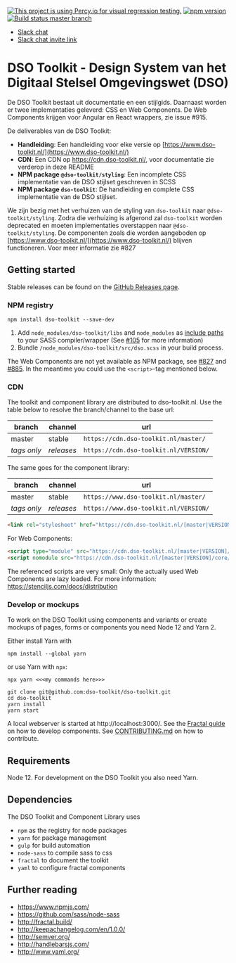 [![This project is using Percy.io for visual regression testing.](https://percy.io/static/images/percy-badge.svg)](https://percy.io/dso-toolkit/dso-toolkit) [![npm version](http://img.shields.io/npm/v/dso-toolkit.svg)](https://npmjs.org/package/dso-toolkit "View this project on npm") [![Build status master branch](https://img.shields.io/travis/com/dso-toolkit/dso-toolkit/master)](https://travis-ci.com/dso-toolkit/dso-toolkit)


* [Slack chat](https://dso-toolkit.slack.com/)
* [Slack chat invite link](https://join.slack.com/t/dso-toolkit/shared_invite/enQtNDA5Mjk5MTU5MDEyLTk5OWFmMWYwODlhMmRhMzMzN2E1NzZhNmQwYzhiNDliZGQ0NGMxMmE4MzkxM2U2NjZjNzNmZDQ0YmY3YTRiNTg)

# DSO Toolkit - Design System van het Digitaal Stelsel Omgevingswet (DSO)

De DSO Toolkit bestaat uit documentatie en een stijlgids. Daarnaast worden er twee implementaties geleverd: CSS en Web Components. De Web Components krijgen voor Angular en React wrappers, zie issue #915.

De deliverables van de DSO Toolkit:
* **Handleiding**: Een handleiding voor elke versie op [https://www.dso-toolkit.nl/](https://www.dso-toolkit.nl/)
* **CDN**: Een CDN op https://cdn.dso-toolkit.nl/, voor documentatie zie verderop in deze README
* **NPM package `@dso-toolkit/styling`**: Een incomplete CSS implementatie van de DSO stijlset geschreven in SCSS
* **NPM package `dso-toolkit`**: De handleiding en complete CSS implementatie van de DSO stijlset.

We zijn bezig met het verhuizen van de styling van `dso-toolkit` naar `@dso-toolkit/styling`. Zodra die verhuizing is afgerond zal `dso-toolkit` worden deprecated en moeten implementaties overstappen naar `@dso-toolkit/styling`. De componenten zoals die worden aangeboden op [https://www.dso-toolkit.nl/](https://www.dso-toolkit.nl/) blijven functioneren. Voor meer informatie zie #827

## Getting started

Stable releases can be found on the [GitHub Releases page](https://github.com/dso-toolkit/dso-toolkit/releases).

### NPM registry

```
npm install dso-toolkit --save-dev
```

1. Add `node_modules/dso-toolkit/libs` and `node_modules` as [include paths](https://github.com/sass/node-sass#includepaths) to your SASS compiler/wrapper (See [#105](https://github.com/dso-toolkit/dso-toolkit/issues/105) for more information)
2. Bundle `/node_modules/dso-toolkit/src/dso.scss` in your build process.

The Web Components are not yet available as NPM package, see [#827](https://github.com/dso-toolkit/dso-toolkit/issues/827) and [#885](https://github.com/dso-toolkit/dso-toolkit/issues/885). In the meantime you could use the `<script>`-tag mentioned below.

### CDN

The toolkit and component library are distributed to dso-toolkit.nl. Use the table below to resolve the branch/channel to the base url:

| branch      | channel    | url                                    |
|-------------|------------|----------------------------------------|
| master      | stable     | `https://cdn.dso-toolkit.nl/master/`   |
| *tags only* | *releases* | `https://cdn.dso-toolkit.nl/VERSION/`  |

The same goes for the component library:

| branch      | channel    | url                                    |
|-------------|------------|----------------------------------------|
| master      | stable     | `https://www.dso-toolkit.nl/master/`   |
| *tags only* | *releases* | `https://www.dso-toolkit.nl/VERSION/`  |

```html
<link rel="stylesheet" href="https://cdn.dso-toolkit.nl/[master|VERSION]/styles/dso.css" />
```

For Web Components:

```html
<script type="module" src="https://cdn.dso-toolkit.nl/[master|VERSION]/core/dso-toolkit.esm.js"></script>
<script nomodule src="https://cdn.dso-toolkit.nl/[master|VERSION]/core/dso-toolkit.js"></script>
```

The referenced scripts are very small: Only the actually used Web Components are lazy loaded. For more information: https://stenciljs.com/docs/distribution

### Develop or mockups
To work on the DSO Toolkit using components and variants or create mockups of pages, forms or components you need Node 12 and Yarn 2.

Either install Yarn with

```
npm install --global yarn
```

or use Yarn with `npx`:

```
npx yarn <<<my commands here>>>
```

```
git clone git@github.com:dso-toolkit/dso-toolkit.git
cd dso-toolkit
yarn install
yarn start
```

A local webserver is started at http://localhost:3000/. See the [Fractal guide](https://fractal.build/) on how to develop components. See [CONTRIBUTING.md](CONTRIBUTING.md) on how to contribute.

## Requirements
Node 12. For development on the DSO Toolkit you also need Yarn.

## Dependencies
The DSO Toolkit and Component Library uses
* `npm` as the registry for node packages
* `yarn` for package management
* `gulp` for build automation
* `node-sass` to compile sass to css
* `fractal` to document the toolkit
* `yaml` to configure fractal components

## Further reading
* https://www.npmjs.com/
* https://github.com/sass/node-sass
* http://fractal.build/
* http://keepachangelog.com/en/1.0.0/
* http://semver.org/
* http://handlebarsjs.com/
* http://www.yaml.org/
